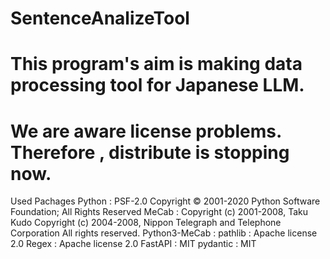 # SentenceAnalizeTool
# This program's aim is making data processing tool for Japanese LLM.

# We are aware license problems. Therefore , distribute is stopping now.

Used Pachages
Python : PSF-2.0
         Copyright © 2001-2020 Python Software Foundation; All Rights Reserved
MeCab : Copyright (c) 2001-2008, Taku Kudo
        Copyright (c) 2004-2008, Nippon Telegraph and Telephone Corporation
        All rights reserved.
Python3-MeCab : 
pathlib : Apache license 2.0
Regex :  Apache license 2.0
FastAPI : MIT
pydantic : MIT
